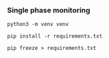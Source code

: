 ### Single phase monitoring

```shell
python3 -m venv venv
```

```shell
pip install -r requirements.txt
```

```shell
pip freeze > requirements.txt
```
